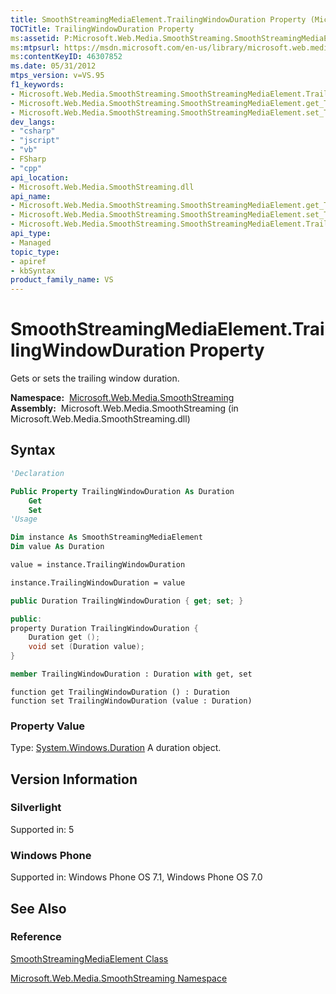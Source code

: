 ```yaml
---
title: SmoothStreamingMediaElement.TrailingWindowDuration Property (Microsoft.Web.Media.SmoothStreaming)
TOCTitle: TrailingWindowDuration Property
ms:assetid: P:Microsoft.Web.Media.SmoothStreaming.SmoothStreamingMediaElement.TrailingWindowDuration
ms:mtpsurl: https://msdn.microsoft.com/en-us/library/microsoft.web.media.smoothstreaming.smoothstreamingmediaelement.trailingwindowduration(v=VS.95)
ms:contentKeyID: 46307852
ms.date: 05/31/2012
mtps_version: v=VS.95
f1_keywords:
- Microsoft.Web.Media.SmoothStreaming.SmoothStreamingMediaElement.TrailingWindowDuration
- Microsoft.Web.Media.SmoothStreaming.SmoothStreamingMediaElement.get_TrailingWindowDuration
- Microsoft.Web.Media.SmoothStreaming.SmoothStreamingMediaElement.set_TrailingWindowDuration
dev_langs:
- "csharp"
- "jscript"
- "vb"
- FSharp
- "cpp"
api_location:
- Microsoft.Web.Media.SmoothStreaming.dll
api_name:
- Microsoft.Web.Media.SmoothStreaming.SmoothStreamingMediaElement.get_TrailingWindowDuration
- Microsoft.Web.Media.SmoothStreaming.SmoothStreamingMediaElement.set_TrailingWindowDuration
- Microsoft.Web.Media.SmoothStreaming.SmoothStreamingMediaElement.TrailingWindowDuration
api_type:
- Managed
topic_type:
- apiref
- kbSyntax
product_family_name: VS
---
```


# SmoothStreamingMediaElement.TrailingWindowDuration Property

Gets or sets the trailing window duration.

**Namespace:**  [Microsoft.Web.Media.SmoothStreaming](microsoft-web-media-smoothstreaming-namespace_1.md)  
**Assembly:**  Microsoft.Web.Media.SmoothStreaming (in Microsoft.Web.Media.SmoothStreaming.dll)

## Syntax

```vb
'Declaration

Public Property TrailingWindowDuration As Duration
    Get
    Set
'Usage

Dim instance As SmoothStreamingMediaElement
Dim value As Duration

value = instance.TrailingWindowDuration

instance.TrailingWindowDuration = value
```

```csharp
public Duration TrailingWindowDuration { get; set; }
```

```cpp
public:
property Duration TrailingWindowDuration {
    Duration get ();
    void set (Duration value);
}
```

``` fsharp
member TrailingWindowDuration : Duration with get, set
```

```jscript
function get TrailingWindowDuration () : Duration
function set TrailingWindowDuration (value : Duration)
```

### Property Value

Type: [System.Windows.Duration](https://msdn.microsoft.com/library/ms602372\(v=vs.95\))  
A duration object.

## Version Information

### Silverlight

Supported in: 5  

### Windows Phone

Supported in: Windows Phone OS 7.1, Windows Phone OS 7.0  

## See Also

### Reference

[SmoothStreamingMediaElement Class](smoothstreamingmediaelement-class-microsoft-web-media-smoothstreaming_1.md)

[Microsoft.Web.Media.SmoothStreaming Namespace](microsoft-web-media-smoothstreaming-namespace_1.md)

